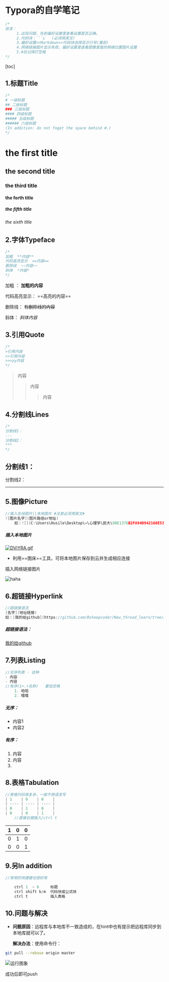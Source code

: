 # Typora的自学笔记

```c
/*
前言：
     1.出现问题，先到偏好设置里查看设置是否正确。
     2.代码块：```c   (必须用英文)
     3.偏好设置>>Markdown>>代码块选择显示行号(重启)
     4.网络链接图片显示失败，偏好设置里查看图像里面的网络位置图片设置
     5.#后记得打空格
*/
```

[toc]

## 1.标题Title

```c
/*
# 一级标题
## 二级标题
### 三级标题
#### 四级标题
##### 五级标题
###### 六级标题
(In addition: do not foget the space behind #.)
*/
```

# the first title

## the second title

### the third title

#### the forth title

##### the fifth title

###### the sixth title

## 2.字体Typeface

```c
/*
加粗  **内容**
代码高亮显示  ==内容==
删除线  ~~内容~~
斜体  *内容*
*/
```

加粗 ：  **加粗的内容**

代码高亮显示：  ==高亮的内容==

删除线：  ~~有删除线的内容~~

斜体： *斜体内容*

## 3.引用Quote

```c
/*
>引用内容
>>引用内容
>>>yy内容
*/
```

>内容
>>内容
>>
>>>内容

## 4.分割线Lines

```c
/*
分割线1： 
---
分割线2：
***
*/
```

分割线1： 
---
分割线2：

***



## 5.图像Picture

```c
//插入在线图片||本地图片 #注意必须用英文#
![图片名字](图片路径or地址)
    如：![](C:\Users\Husile\Desktop\=\心理学\民大\98E1376B2FA94D942168E531C228FECA.jpg)
```

##### 插入本地图片

[![DViYRA.gif](https://s3.ax1x.com/2020/11/17/DViYRA.gif)](https://imgchr.com/i/DViYRA)

- 利用==图床==工具，可将本地图片保存到云并生成相应连接

插入网络链接图片

![haha](https://ss1.bdstatic.com/70cFvXSh_Q1YnxGkpoWK1HF6hhy/it/u=1141259048,554497535&fm=26&gp=0.jpg)

## 6.超链接Hyperlink

```c
//超链接语法
[名字](地址链接)
如：[我的给github](https://github.com/Bsheepcoder/New_thread_learn/tree/master)
```

##### 超链接语法：

[我的给github](https://github.com/Bsheepcoder/New_thread_learn/tree/master)

## 7.列表Listing

```c
//无序列表 · 这种
- 内容
- 内容
//有序(1+.+名称)   要加空格
    1. 哈哈
    2. 嘻嘻
```

##### 无序：

- 内容1
- 内容2

##### 有序：

1. 内容
2. 内容
3. 

## 8.表格Tabulation

```c
//表格代码很复杂，一般不用语言写
| 1    | 0    | 0    |
| ---- | ---- | ---- |
| 0    | 1    | 0    |
| 0    | 0    | 1    |
    //直接右键插入/ctrl t
```

|  1   |  0   |  0   |
| :--: | :--: | :--: |
|  0   |  1   |  0   |
|  0   |  0   |  1   |

## 9.另In addition

```c
//常用的快捷键也很好用
    
    ctrl 1  ~ 6     标题
    ctrl shift k/m  代码块或公式块
    ctrl t          插入表格  
```

## 10.问题与解决

- **问题原因**：远程库与本地库不一致造成的，在hint中也有提示把远程库同步到本地库就可以了。

  **解决办法**：使用命令行：

```bash
git pull --rebase origin master
```

![运行图象](https://img-blog.csdnimg.cn/20190103111754961.png?x-oss-process=image/watermark,type_ZmFuZ3poZW5naGVpdGk,shadow_10,text_aHR0cHM6Ly9ibG9nLmNzZG4ubmV0L2RpZXRpbWUxOTQz,size_16,color_FFFFFF,t_70)

成功后即可push